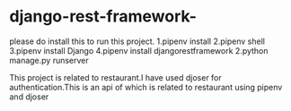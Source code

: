 ﻿# django-rest-framework-
 please do install this to run this project.
 1.pipenv install
 2.pipenv shell
 3.pipenv install Django
 4.pipenv install djangorestframework
 2.python manage.py runserver
 
This project is related to restaurant.I have used djoser for authentication.This is an api of which is related to restaurant using pipenv and djoser 
